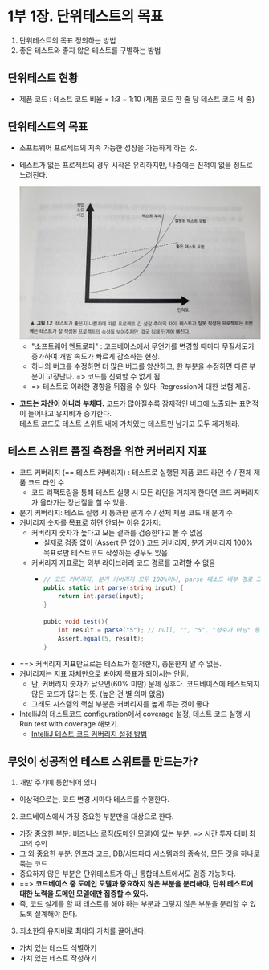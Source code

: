 # 1부 1장. 단위테스트의 목표

1. 단위테스트의 목표 정의하는 방법
2. 좋은 테스트와 좋지 않은 테스트를 구별하는 방법

## 단위테스트 현황
- 제품 코드 : 테스트 코드 비율 = 1:3 ~ 1:10 (제품 코드 한 줄 당 테스트 코드 세 줄)


## 단위테스트의 목표
- 소프트웨어 프로젝트의 지속 가능한 성장을 가능하게 하는 것.
- 테스트가 없는 프로젝트의 경우 시작은 유리하지만, 나중에는 진척이 없을 정도로 느려진다.

  <img src="../static/1-1_software-entropy.jpeg" width="500">
  
  - "소프트웨어 엔트로피" : 코드베이스에서 무언가를 변경할 때마다 무질서도가 증가하여 개발 속도가 빠르게 감소하는 현상.
  - 하나의 버그를 수정하면 더 많은 버그를 양산하고, 한 부분을 수정하면 다른 부분이 고장난다. => 코드를 신뢰할 수 없게 됨.
  - => 테스트로 이러한 경향을 뒤집을 수 있다. Regression에 대한 보험 제공.
- **코드는 자산이 아니라 부채다.** 코드가 많아질수록 잠재적인 버그에 노출되는 표면적이 늘어나고 유지비가 증가한다.     
   테스트 코드도 테스트 스위트 내에 가치있는 테스트만 남기고 모두 제거해라. 
  
## 테스트 스위트 품질 측정을 위한 커버리지 지표
- 코드 커버리지 (== 테스트 커버리지) : 테스트로 실행된 제품 코드 라인 수 / 전체 제품 코드 라인 수
  - 코드 리팩토링을 통해 테스트 실행 시 모든 라인을 거치게 한다면 코드 커버리지가 올라가는 장난질을 칠 수 있음.
- 분기 커버리지: 테스트 실행 시 통과한 분기 수 / 전체 제품 코드 내 분기 수
- 커버리지 숫자를 목표로 하면 안되는 이유 2가지:
  - 커버리지 숫자가 높다고 모든 결과를 검증한다고 볼 수 없음
    - 실제로 검증 없이 (Assert 문 없이) 코드 커버리지, 분기 커버리지 100% 목표로만 테스트코드 작성하는 경우도 있음.
  - 커버리지 지표로는 외부 라이브러리 코드 경로를 고려할 수 없음
    - ```c#
      // 코드 커버리지, 분기 커버리지 모두 100%이나, parse 메소드 내부 경로 고려 못함.
      public static int parse(string input) {
          return int.parse(input); 
      }

      pubic void test(){
          int result = parse("5"); // null, "", "5", "정수가 아님" 등 여러 엣지케이스가 있음.
          Assert.equal(5, result);
      }
      ```
- ==> 커버리지 지표만으로는 테스트가 철저한지, 충분한지 알 수 없음.
- 커버리지는 지표 자체만으로 봐야지 목표가 되어서는 안됨.
  - 단, 커버리지 숫자가 낮으면(60% 미만) 문제 징후다. 코드베이스에 테스트되지 않은 코드가 많다는 뜻. (높은 건 별 의미 없음) 
  - 그래도 시스템의 핵심 부분은 커버리지를 높게 두는 것이 좋다.
- IntelliJ의 테스트코드 configuration에서 coverage 설정, 테스트 코드 실행 시 Run test with coverage 해보기.
  - [IntelliJ 테스트 코드 커버리지 설정 방법](https://seungpnag.tistory.com/5)

## 무엇이 성공적인 테스트 스위트를 만드는가?
1. 개발 주기에 통합되어 있다
  - 이상적으로는, 코드 변경 시마다 테스트를 수행한다.
2. 코드베이스에서 가장 중요한 부분만을 대상으로 한다.
  - 가장 중요한 부분: 비즈니스 로직(도메인 모델)이 있는 부분. => 시간 투자 대비 최고의 수익
  - 그 외 중요한 부분: 인프라 코드, DB/서드파티 시스템과의 종속성, 모든 것을 하나로 묶는 코드
  - 중요하지 않은 부분은 단위테스트가 아닌 통합테스트에서도 검증 가능하다.
  - ==> **코드베이스 중 도메인 모델과 중요하지 않은 부분을 분리해야, 단위 테스트에 대한 노력을 도메인 모델에만 집중할 수 있다.**
  - 즉, 코드 설계를 할 때 테스트를 해야 하는 부분과 그렇지 않은 부분을 분리할 수 있도록 설계해야 한다.
3. 최소한의 유지비로 최대의 가치를 끌어낸다.
  - 가치 있는 테스트 식별하기
  - 가치 있는 테스트 작성하기

